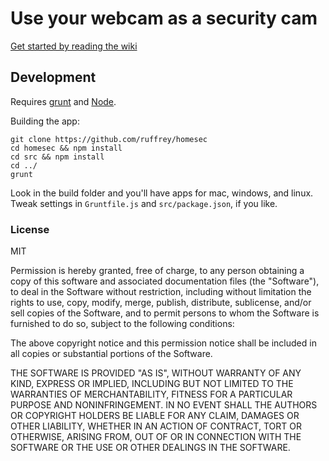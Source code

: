 # Use your webcam as a security cam

[Get started by reading the wiki](https://github.com/ruffrey/homesec/wiki)

## Development

Requires [grunt](http://gruntjs.com) and [Node](http://nodejs.org).

Building the app:

	git clone https://github.com/ruffrey/homesec
	cd homesec && npm install
	cd src && npm install
	cd ../
	grunt

Look in the build folder and you'll have apps for mac, windows, and linux. Tweak settings in `Gruntfile.js` and `src/package.json`, if you like.

### License

MIT

Permission is hereby granted, free of charge, to any person obtaining a copy
of this software and associated documentation files (the "Software"), to deal
in the Software without restriction, including without limitation the rights
to use, copy, modify, merge, publish, distribute, sublicense, and/or sell
copies of the Software, and to permit persons to whom the Software is
furnished to do so, subject to the following conditions:

The above copyright notice and this permission notice shall be included in
all copies or substantial portions of the Software.

THE SOFTWARE IS PROVIDED "AS IS", WITHOUT WARRANTY OF ANY KIND, EXPRESS OR
IMPLIED, INCLUDING BUT NOT LIMITED TO THE WARRANTIES OF MERCHANTABILITY,
FITNESS FOR A PARTICULAR PURPOSE AND NONINFRINGEMENT. IN NO EVENT SHALL THE
AUTHORS OR COPYRIGHT HOLDERS BE LIABLE FOR ANY CLAIM, DAMAGES OR OTHER
LIABILITY, WHETHER IN AN ACTION OF CONTRACT, TORT OR OTHERWISE, ARISING FROM,
OUT OF OR IN CONNECTION WITH THE SOFTWARE OR THE USE OR OTHER DEALINGS IN
THE SOFTWARE.
